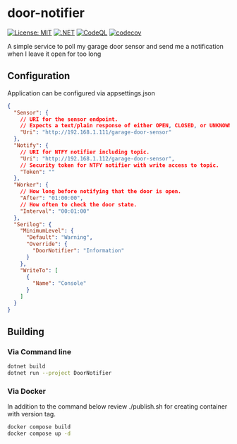 # door-notifier
 [![License: MIT](https://img.shields.io/badge/License-MIT-yellow.svg)](./LICENSE)
 [![.NET](https://github.com/melgish/door-notifier/actions/workflows/dotnet.yml/badge.svg)](https://github.com/melgish/door-notifier/actions/workflows/dotnet.yml)
 [![CodeQL](https://github.com/melgish/door-notifier/actions/workflows/github-code-scanning/codeql/badge.svg)](https://github.com/melgish/door-notifier/actions/workflows/github-code-scanning/codeql)
 [![codecov](https://codecov.io/github/melgish/door-notifier/graph/badge.svg?token=Q7HPKX12NH)](https://codecov.io/github/melgish/door-notifier)


A simple service to poll my garage door sensor and send me a notification when
I leave it open for too long

## Configuration

Application can be configured via appsettings.json

```json
{
  "Sensor": {
    // URI for the sensor endpoint.
    // Expects a text/plain response of either OPEN, CLOSED, or UNKNOWN
    "Uri": "http://192.168.1.111/garage-door-sensor"
  },
  "Notify": {
    // URI for NTFY notifier including topic.
    "Uri": "http://192.168.1.112/garage-door-sensor",
    // Security token for NTFY notifier with write access to topic.
    "Token": ""
  },
  "Worker": {
    // How long before notifying that the door is open.
    "After": "01:00:00",
    // How often to check the door state.
    "Interval": "00:01:00"
  },
  "Serilog": {
    "MinimumLevel": {
      "Default": "Warning",
      "Override": {
        "DoorNotifier": "Information"
      }
    },
    "WriteTo": [
      {
        "Name": "Console"
      }
    ]
  }
}
```



## Building

### Via Command line

```sh
dotnet build
dotnet run --project DoorNotifier
```

### Via Docker

In addition to the command below review ./publish.sh for creating container
with version tag.

```sh
docker compose build
docker compose up -d
```
